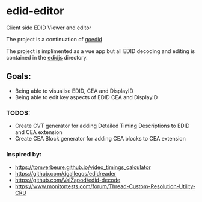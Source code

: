 # edid-editor

Client side EDID Viewer and editor

The project is a continuation of [goedid](https://github.com/thyge/goedid)

The project is implimented as a vue app but all EDID decoding and editing is contained in the [edidjs](https://github.com/thyge/edid-editor/tree/main/src/edidjs) directory.
##  Goals:
* Being able to visualise EDID, CEA and DisplayID
* Being able to edit key aspects of EDID CEA and DisplayID

### TODOS:
* Create CVT generator for adding Detailed Timing Descriptions to EDID and CEA extension
* Create CEA Block generator for adding CEA blocks to CEA extension

### Inspired by:

* https://tomverbeure.github.io/video_timings_calculator
* https://github.com/dgallegos/edidreader
* https://github.com/ValZapod/edid-decode
* https://www.monitortests.com/forum/Thread-Custom-Resolution-Utility-CRU